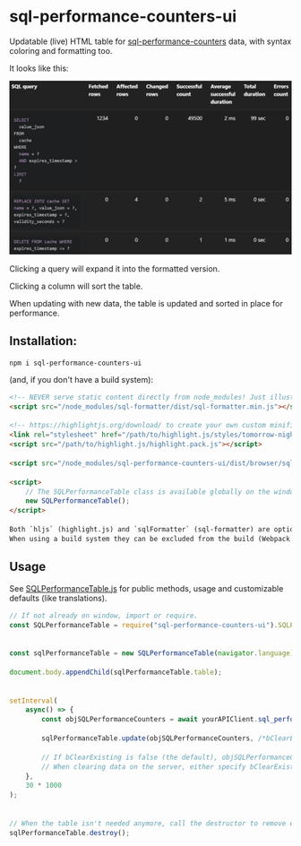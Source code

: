 # sql-performance-counters-ui
Updatable (live) HTML table for [sql-performance-counters](https://github.com/oxygen/sql-performance-counters-nodejs) data, with syntax coloring and formatting too.

It looks like this:

![Preview](res/preview.png?raw=true "Preview")

Clicking a query will expand it into the formatted version.

Clicking a column will sort the table.

When updating with new data, the table is updated and sorted in place for performance.

## Installation:

```shell
npm i sql-performance-counters-ui
```

(and, if you don't have a build system):
```html
<!-- NEVER serve static content directly from node_modules! Just illustrating the file paths here. -->
<script src="/node_modules/sql-formatter/dist/sql-formatter.min.js"></script>

<!-- https://highlightjs.org/download/ to create your own custom minified build -->
<link rel="stylesheet" href="/path/to/highlight.js/styles/tomorrow-night.css">
<script src="/path/to/highlight.js/highlight.pack.js"></script>

<script src="/node_modules/sql-performance-counters-ui/dist/browser/sql-performance-counters-ui.js"></script>

<script>
	// The SQLPerformanceTable class is available globally on the window object.
	new SQLPerformanceTable();
</script>

Both `hljs` (highlight.js) and `sqlFormatter` (sql-formatter) are optional wether using a build system or not.
When using a build system they can be excluded from the build (Webpack externals) and all will work fine without them.
```


## Usage

See [SQLPerformanceTable.js](./src/SQLPerformanceTable.js) for public methods, usage and customizable defaults (like translations).

```JavaScript
// If not already on window, import or require.
const SQLPerformanceTable = require("sql-performance-counters-ui").SQLPerformanceTable;


const sqlPerformanceTable = new SQLPerformanceTable(navigator.language);

document.body.appendChild(sqlPerformanceTable.table);


setInterval(
	async() => {
		const objSQLPerformanceCounters = await yourAPIClient.sql_performance_counters();

		sqlPerformanceTable.update(objSQLPerformanceCounters, /*bClearExisting*/ true);

		// If bClearExisting is false (the default), objSQLPerformanceCounters is allowed to contain partial data to only update recent changes.
		// When clearing data on the server, either specify bClearExisting as true, or call SQLPerformanceTable.clear() directly.
	}, 
	30 * 1000
);


// When the table isn't needed anymore, call the destructor to remove event listeners, references and the HTMLTable element fro the DOM.
sqlPerformanceTable.destroy();
```
